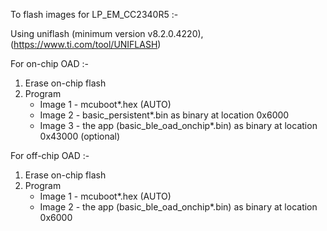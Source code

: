 To flash images for LP_EM_CC2340R5 :-

Using uniflash (minimum version v8.2.0.4220), (https://www.ti.com/tool/UNIFLASH)

For on-chip OAD :-

1.  Erase on-chip flash
2.  Program
    - Image 1 - mcuboot*.hex (AUTO)
    - Image 2 - basic_persistent*.bin as binary at location 0x6000
    - Image 3 - the app (basic_ble_oad_onchip*.bin) as binary at location 0x43000 (optional)

For off-chip OAD :-

1.  Erase on-chip flash
2.  Program
    - Image 1 - mcuboot*.hex (AUTO)
    - Image 2 - the app (basic_ble_oad_onchip*.bin) as binary at location 0x6000

